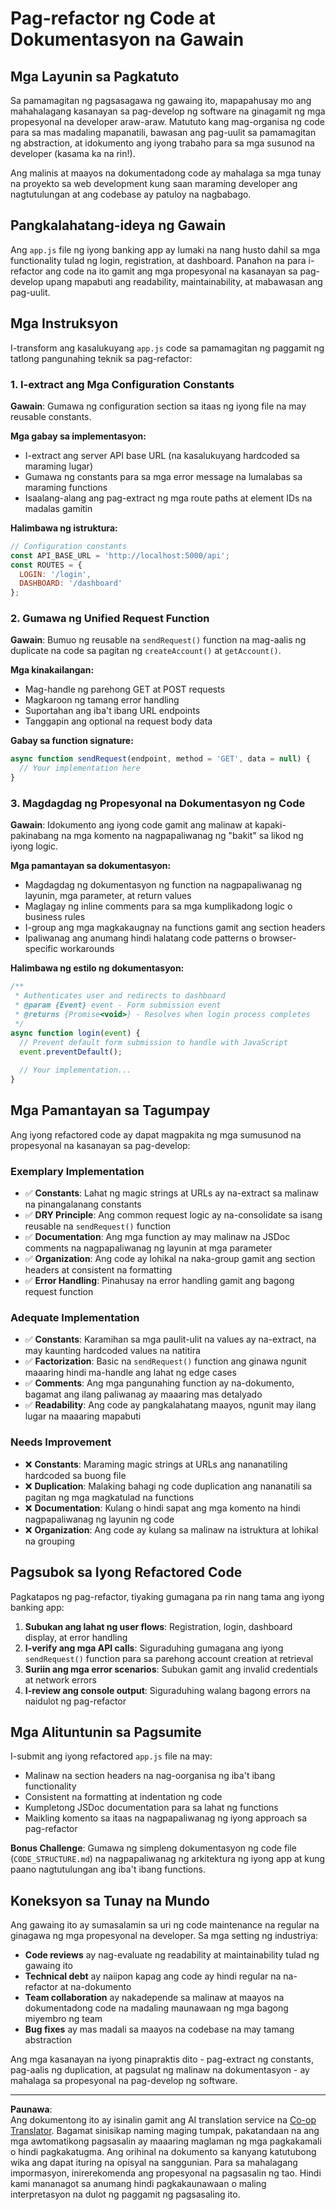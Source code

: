 <!--
CO_OP_TRANSLATOR_METADATA:
{
  "original_hash": "d0a02cb117e91a5b5f24178080068a3d",
  "translation_date": "2025-10-22T15:35:33+00:00",
  "source_file": "7-bank-project/3-data/assignment.md",
  "language_code": "tl"
}
-->
# Pag-refactor ng Code at Dokumentasyon na Gawain

## Mga Layunin sa Pagkatuto

Sa pamamagitan ng pagsasagawa ng gawaing ito, mapapahusay mo ang mahahalagang kasanayan sa pag-develop ng software na ginagamit ng mga propesyonal na developer araw-araw. Matututo kang mag-organisa ng code para sa mas madaling mapanatili, bawasan ang pag-uulit sa pamamagitan ng abstraction, at idokumento ang iyong trabaho para sa mga susunod na developer (kasama ka na rin!).

Ang malinis at maayos na dokumentadong code ay mahalaga sa mga tunay na proyekto sa web development kung saan maraming developer ang nagtutulungan at ang codebase ay patuloy na nagbabago.

## Pangkalahatang-ideya ng Gawain

Ang `app.js` file ng iyong banking app ay lumaki na nang husto dahil sa mga functionality tulad ng login, registration, at dashboard. Panahon na para i-refactor ang code na ito gamit ang mga propesyonal na kasanayan sa pag-develop upang mapabuti ang readability, maintainability, at mabawasan ang pag-uulit.

## Mga Instruksyon

I-transform ang kasalukuyang `app.js` code sa pamamagitan ng paggamit ng tatlong pangunahing teknik sa pag-refactor:

### 1. I-extract ang Mga Configuration Constants

**Gawain**: Gumawa ng configuration section sa itaas ng iyong file na may reusable constants.

**Mga gabay sa implementasyon:**
- I-extract ang server API base URL (na kasalukuyang hardcoded sa maraming lugar)
- Gumawa ng constants para sa mga error message na lumalabas sa maraming functions
- Isaalang-alang ang pag-extract ng mga route paths at element IDs na madalas gamitin

**Halimbawa ng istruktura:**
```javascript
// Configuration constants
const API_BASE_URL = 'http://localhost:5000/api';
const ROUTES = {
  LOGIN: '/login',
  DASHBOARD: '/dashboard'
};
```

### 2. Gumawa ng Unified Request Function

**Gawain**: Bumuo ng reusable na `sendRequest()` function na mag-aalis ng duplicate na code sa pagitan ng `createAccount()` at `getAccount()`.

**Mga kinakailangan:**
- Mag-handle ng parehong GET at POST requests
- Magkaroon ng tamang error handling
- Suportahan ang iba't ibang URL endpoints
- Tanggapin ang optional na request body data

**Gabay sa function signature:**
```javascript
async function sendRequest(endpoint, method = 'GET', data = null) {
  // Your implementation here
}
```

### 3. Magdagdag ng Propesyonal na Dokumentasyon ng Code

**Gawain**: Idokumento ang iyong code gamit ang malinaw at kapaki-pakinabang na mga komento na nagpapaliwanag ng "bakit" sa likod ng iyong logic.

**Mga pamantayan sa dokumentasyon:**
- Magdagdag ng dokumentasyon ng function na nagpapaliwanag ng layunin, mga parameter, at return values
- Maglagay ng inline comments para sa mga kumplikadong logic o business rules
- I-group ang mga magkakaugnay na functions gamit ang section headers
- Ipaliwanag ang anumang hindi halatang code patterns o browser-specific workarounds

**Halimbawa ng estilo ng dokumentasyon:**
```javascript
/**
 * Authenticates user and redirects to dashboard
 * @param {Event} event - Form submission event
 * @returns {Promise<void>} - Resolves when login process completes
 */
async function login(event) {
  // Prevent default form submission to handle with JavaScript
  event.preventDefault();
  
  // Your implementation...
}
```

## Mga Pamantayan sa Tagumpay

Ang iyong refactored code ay dapat magpakita ng mga sumusunod na propesyonal na kasanayan sa pag-develop:

### Exemplary Implementation
- ✅ **Constants**: Lahat ng magic strings at URLs ay na-extract sa malinaw na pinangalanang constants
- ✅ **DRY Principle**: Ang common request logic ay na-consolidate sa isang reusable na `sendRequest()` function
- ✅ **Documentation**: Ang mga function ay may malinaw na JSDoc comments na nagpapaliwanag ng layunin at mga parameter
- ✅ **Organization**: Ang code ay lohikal na naka-group gamit ang section headers at consistent na formatting
- ✅ **Error Handling**: Pinahusay na error handling gamit ang bagong request function

### Adequate Implementation
- ✅ **Constants**: Karamihan sa mga paulit-ulit na values ay na-extract, na may kaunting hardcoded values na natitira
- ✅ **Factorization**: Basic na `sendRequest()` function ang ginawa ngunit maaaring hindi ma-handle ang lahat ng edge cases
- ✅ **Comments**: Ang mga pangunahing function ay na-dokumento, bagamat ang ilang paliwanag ay maaaring mas detalyado
- ✅ **Readability**: Ang code ay pangkalahatang maayos, ngunit may ilang lugar na maaaring mapabuti

### Needs Improvement
- ❌ **Constants**: Maraming magic strings at URLs ang nananatiling hardcoded sa buong file
- ❌ **Duplication**: Malaking bahagi ng code duplication ang nananatili sa pagitan ng mga magkatulad na functions
- ❌ **Documentation**: Kulang o hindi sapat ang mga komento na hindi nagpapaliwanag ng layunin ng code
- ❌ **Organization**: Ang code ay kulang sa malinaw na istruktura at lohikal na grouping

## Pagsubok sa Iyong Refactored Code

Pagkatapos ng pag-refactor, tiyaking gumagana pa rin nang tama ang iyong banking app:

1. **Subukan ang lahat ng user flows**: Registration, login, dashboard display, at error handling
2. **I-verify ang mga API calls**: Siguraduhing gumagana ang iyong `sendRequest()` function para sa parehong account creation at retrieval
3. **Suriin ang mga error scenarios**: Subukan gamit ang invalid credentials at network errors
4. **I-review ang console output**: Siguraduhing walang bagong errors na naidulot ng pag-refactor

## Mga Alituntunin sa Pagsumite

I-submit ang iyong refactored `app.js` file na may:
- Malinaw na section headers na nag-oorganisa ng iba't ibang functionality
- Consistent na formatting at indentation ng code
- Kumpletong JSDoc documentation para sa lahat ng functions
- Maikling komento sa itaas na nagpapaliwanag ng iyong approach sa pag-refactor

**Bonus Challenge**: Gumawa ng simpleng dokumentasyon ng code file (`CODE_STRUCTURE.md`) na nagpapaliwanag ng arkitektura ng iyong app at kung paano nagtutulungan ang iba't ibang functions.

## Koneksyon sa Tunay na Mundo

Ang gawaing ito ay sumasalamin sa uri ng code maintenance na regular na ginagawa ng mga propesyonal na developer. Sa mga setting ng industriya:
- **Code reviews** ay nag-evaluate ng readability at maintainability tulad ng gawaing ito
- **Technical debt** ay naiipon kapag ang code ay hindi regular na na-refactor at na-dokumento
- **Team collaboration** ay nakadepende sa malinaw at maayos na dokumentadong code na madaling maunawaan ng mga bagong miyembro ng team
- **Bug fixes** ay mas madali sa maayos na codebase na may tamang abstraction

Ang mga kasanayan na iyong pinapraktis dito - pag-extract ng constants, pag-aalis ng duplication, at pagsulat ng malinaw na dokumentasyon - ay mahalaga sa propesyonal na pag-develop ng software.

---

**Paunawa**:  
Ang dokumentong ito ay isinalin gamit ang AI translation service na [Co-op Translator](https://github.com/Azure/co-op-translator). Bagamat sinisikap naming maging tumpak, pakatandaan na ang mga awtomatikong pagsasalin ay maaaring maglaman ng mga pagkakamali o hindi pagkakatugma. Ang orihinal na dokumento sa kanyang katutubong wika ang dapat ituring na opisyal na sanggunian. Para sa mahalagang impormasyon, inirerekomenda ang propesyonal na pagsasalin ng tao. Hindi kami mananagot sa anumang hindi pagkakaunawaan o maling interpretasyon na dulot ng paggamit ng pagsasaling ito.